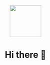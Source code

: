 <div id="header" align="center">
  <img src="https://media.giphy.com/media/1A7ETzpIvs7GzWOYYC/giphy.gif" width="100"/>
  
  <h1>
  Hi there 👋
  </h1>
</div>

<!--
**Mykhailiuk66/Mykhailiuk66** is a ✨ _special_ ✨ repository because its `README.md` (this file) appears on your GitHub profile.

Here are some ideas to get you started:

- 🔭 I’m currently working on ...
- 🌱 I’m currently learning ...
- 👯 I’m looking to collaborate on ...
- 🤔 I’m looking for help with ...
- 💬 Ask me about ...
- 📫 How to reach me: ...
- 😄 Pronouns: ...
- ⚡ Fun fact: ...
-->
